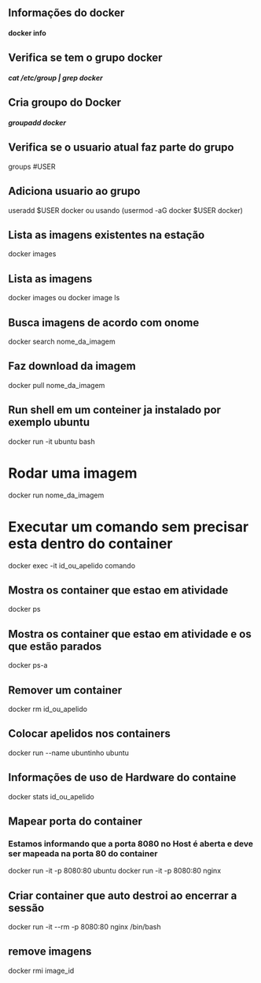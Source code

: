 
## Informações do docker
#### docker info 
## Verifica se tem o grupo docker
##### cat /etc/group | grep docker
## Cria groupo do Docker
##### groupadd docker
## Verifica se o usuario atual faz parte do grupo
groups #USER 
## Adiciona usuario ao grupo 
useradd $USER docker  ou usando (usermod -aG docker  $USER docker)
## Lista as imagens existentes na estação 
docker images
## Lista as imagens 
docker images ou docker image ls
## Busca imagens de acordo com onome 
docker search nome_da_imagem
## Faz download da imagem
docker pull nome_da_imagem
## Run shell em um conteiner ja instalado por exemplo ubuntu
docker run -it ubuntu bash
# Rodar uma imagem
docker run nome_da_imagem
# Executar um comando sem precisar esta dentro do container
docker exec -it id_ou_apelido comando
## Mostra os container que estao em atividade
docker ps
## Mostra os container que estao em atividade e os que estão parados
docker ps-a
## Remover um container
docker rm id_ou_apelido
## Colocar apelidos nos containers 
docker run --name ubuntinho ubuntu
## Informações de uso de Hardware do containe 
docker stats id_ou_apelido
## Mapear porta do container
### Estamos informando que a porta 8080 no Host é aberta e deve ser mapeada na porta 80 do container
docker run -it -p 8080:80 ubuntu
docker run -it -p 8080:80 nginx
## Criar container que auto destroi ao encerrar a sessão
docker run -it --rm -p 8080:80 nginx /bin/bash
## remove imagens
docker rmi image_id





